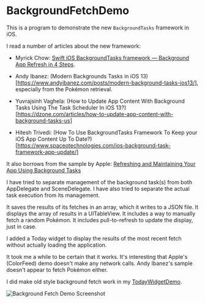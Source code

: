 # BackgroundFetchDemo

This is a program to demonstrate the new `BackgroundTasks` framework in iOS. 

I read a number of articles about the new framework:

* Myrick Chow: [Swift iOS BackgroundTasks framework — Background App Refresh in 4 Steps](https://itnext.io/swift-ios-13-backgroundtasks-framework-background-app-refresh-in-4-steps-3da32e65bc3d).

* Andy Ibanez: (Modern Backgrounds Tasks in iOS 13)[https://www.andyibanez.com/posts/modern-background-tasks-ios13/], especially from the Pokémon retrieval.

* Yuvrajsinh Vaghela: (How to Update App Content With Background Tasks Using The Task Scheduler In iOS 13?)[https://dzone.com/articles/how-to-update-app-content-with-background-tasks-us]

* Hitesh Trivedi: (How To Use BackgroundTasks Framework To Keep your iOS App Content Up To Date?)[https://www.spaceotechnologies.com/ios-background-task-framework-app-update/]

It also borrows from the sample by Apple: [Refreshing and Maintaining Your App Using Background Tasks](https://developer.apple.com/documentation/backgroundtasks/refreshing_and_maintaining_your_app_using_background_tasks)

I have tried to separate management of the background task(s) from both AppDelegate and SceneDelegate. I have also tried to separate the actual task execution from its management.

It saves the results of its fetches in an array, which it writes to a JSON file. It displays the array of results in a UITableView. It includes a way to manually fetch a random Pokémon. It includes pull-to-refresh to update the display, just in case.

I added a Today widget to display the results of the most recent fetch without actually loading the application.

It took me a while to be certain that it works. It's interesting that Apple's (ColorFeed) demo doesn't make any network calls. Andy Ibanez's sample doesn't appear to fetch Pokémon either.

I did make old style background fetch work in my [TodayWidgetDemo](https://github.com/bwake2012/TodayWidgetDemo).

![Background Fetch Demo Screenshot](/blob/withTodayWidget/simulatorScreenShot.jpg?raw=true?raw=true "Background Fetch Demo Screenshot")

